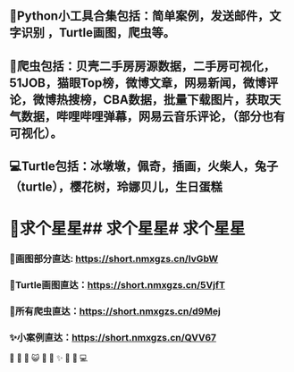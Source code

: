 
## 🤔Python小工具合集包括：简单案例，发送邮件，文字识别 ，Turtle画图，爬虫等。
## 🐧爬虫包括：贝壳二手房房源数据，二手房可视化，51JOB，猫眼Top榜，微博文章，网易新闻，微博评论，微博热搜榜，CBA数据，批量下载图片，获取天气数据，哔哩哔哩弹幕，网易云音乐评论，（部分也有可视化）。
## 💻Turtle包括：冰墩墩，佩奇，插画，火柴人，兔子（turtle），樱花树，玲娜贝儿，生日蛋糕
# 🌱求个星星## 求个星星# 求个星星

### 👨‍画图部分直达: https://short.nmxgzs.cn/lvGbW

### 🏡Turtle画图直达：https://short.nmxgzs.cn/5VjfT

### 🌱所有爬虫直达：https://short.nmxgzs.cn/d9Mej

### ✨小案例直达：https://short.nmxgzs.cn/QVV67
👨‍ 🏡 🌱 😺 💬 👬 ✨ 🤔 🐧 💻
